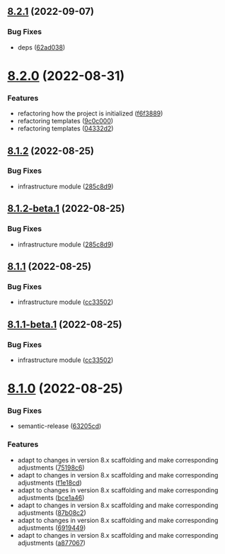 ## [8.2.1](https://github.com/vodyani/cli/compare/v8.2.0...v8.2.1) (2022-09-07)


### Bug Fixes

* deps ([62ad038](https://github.com/vodyani/cli/commit/62ad0384b75542775e4b8526dd6817f407995fde))

# [8.2.0](https://github.com/vodyani/cli/compare/v8.1.2...v8.2.0) (2022-08-31)


### Features

* refactoring how the project is initialized ([f6f3889](https://github.com/vodyani/cli/commit/f6f38895d17d446f9402b4eeec00b084a32b3431))
* refactoring templates ([9c0c000](https://github.com/vodyani/cli/commit/9c0c0005aba5aaa76cc8c186dfb2392045866ab0))
* refactoring templates ([04332d2](https://github.com/vodyani/cli/commit/04332d25bfc4a9579bdac416af0b789856d81308))

## [8.1.2](https://github.com/vodyani/cli/compare/v8.1.1...v8.1.2) (2022-08-25)


### Bug Fixes

* infrastructure module ([285c8d9](https://github.com/vodyani/cli/commit/285c8d90183ee1e3aacd9e5300c6cb342916ca17))

## [8.1.2-beta.1](https://github.com/vodyani/cli/compare/v8.1.1...v8.1.2-beta.1) (2022-08-25)


### Bug Fixes

* infrastructure module ([285c8d9](https://github.com/vodyani/cli/commit/285c8d90183ee1e3aacd9e5300c6cb342916ca17))

## [8.1.1](https://github.com/vodyani/cli/compare/v8.1.0...v8.1.1) (2022-08-25)


### Bug Fixes

* infrastructure module ([cc33502](https://github.com/vodyani/cli/commit/cc3350248e06828a1b4218d90f1dc23a0318914b))

## [8.1.1-beta.1](https://github.com/vodyani/cli/compare/v8.1.0...v8.1.1-beta.1) (2022-08-25)


### Bug Fixes

* infrastructure module ([cc33502](https://github.com/vodyani/cli/commit/cc3350248e06828a1b4218d90f1dc23a0318914b))

# [8.1.0](https://github.com/vodyani/cli/compare/v8.0.12...v8.1.0) (2022-08-25)


### Bug Fixes

* semantic-release ([63205cd](https://github.com/vodyani/cli/commit/63205cd47de26f39ca85d06241ee09f18d9c8c6f))


### Features

* adapt to changes in version 8.x scaffolding and make corresponding adjustments ([75198c6](https://github.com/vodyani/cli/commit/75198c6107741c88e7ac6804be2792a277ac84a3))
* adapt to changes in version 8.x scaffolding and make corresponding adjustments ([f1e18cd](https://github.com/vodyani/cli/commit/f1e18cd2adba32c826550e85656f3c7badf786b7))
* adapt to changes in version 8.x scaffolding and make corresponding adjustments ([bce1a46](https://github.com/vodyani/cli/commit/bce1a468be522f1f3cf1536c90a9d21122b2a82b))
* adapt to changes in version 8.x scaffolding and make corresponding adjustments ([87b08c2](https://github.com/vodyani/cli/commit/87b08c2472e5a70b90085ca195b233cfe9430a90))
* adapt to changes in version 8.x scaffolding and make corresponding adjustments ([6919449](https://github.com/vodyani/cli/commit/691944937ebfd26eaebfb674ece68677b56efdaf))
* adapt to changes in version 8.x scaffolding and make corresponding adjustments ([a877067](https://github.com/vodyani/cli/commit/a877067418572f798465935543b62fafcc9c83b6))
